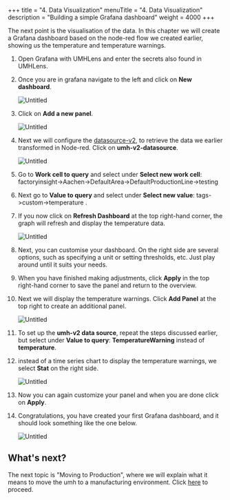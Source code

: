 +++
title = "4. Data Visualization"
menuTitle = "4. Data Visualization"
description = "Building a simple Grafana dashboard"
weight = 4000
+++


The next point is the visualisation of the data. In this chapter we will create a Grafana dashboard based on the node-red flow we created earlier, showing us the temperature and temperature warnings.

1. Open Grafana with UMHLens and enter the secrets also found in UMHLens.
2. Once you are in grafana navigate to the left and click on **New dashboard**.

   ![Untitled](/images/getstarted/dataVisualization/getStartedDataVisNewDashboard.png)
3. Click on **Add a new panel**.

   ![Untitled](/images/getstarted/dataVisualization/getStartedDataVisNewPanel.png)
4. Next we will configure the [datasource-v2](https://learn.umh.app/guides/advanced/data-visualization/grafana-datasource-v2-tutorial/), to retrieve the data we earlier transformed in Node-red. Click on **umh-v2-datasource**.

   ![Untitled](/images/getstarted/dataVisualization/getStartedDataVisDatasourceV2.png)
5. Go to **Work cell to query** and select under **Select new work cell**: factoryinsight->Aachen->DefaultArea->DefaultProductionLine->testing
6. Next go to **Value to query** and select under **Select new value**: tags->custom->temperature .
7. If you now click on **Refresh Dashboard** at the top right-hand corner, the graph will refresh and display the temperature data.

   ![Untitled](/images/getstarted/dataVisualization/getStartedDataVisRefreshDashboard.png)
8. Next, you can customise your dashboard. On the right side are several options, such as specifying a unit or setting thresholds, etc. Just play around until it suits your needs.
9. When you have finished making adjustments, click **Apply** in the top right-hand corner to save the panel and return to the overview.
10. Next we will display the temperature warnings. Click **Add Panel** at the top right to create an additional panel.

    ![Untitled](/images/getstarted/dataVisualization/getStartedDataVisAddingNewPanel.png)
11. To set up the **umh-v2 data source**, repeat the steps discussed earlier, but select under **Value to query**:  **TemperatureWarning** instead of **temperature**.
12. instead of a time series chart to display the temperature warnings, we select **Stat** on the right side.

    ![Untitled](/images/getstarted/dataVisualization/getStartedDataVisStat.png)
13. Now you can again customize your panel and when you are done click on **Apply**.
14. Congratulations, you have created your first Grafana dashboard, and it should look something like the one below.

    ![Untitled](/images/getstarted/dataVisualization/getStartedDataVisFinishedDashbaord.png)


## What's next?

The next topic is "Moving to Production", where we will explain what it means to move the umh to a manufacturing environment. Click [here](/docs/getstarted/movingtoproduction/) to proceed.